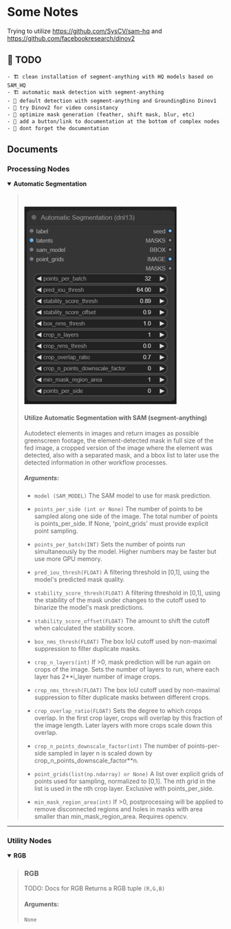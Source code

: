 # Some Notes

Trying to utilize https://github.com/SysCV/sam-hq
and  https://github.com/facebookresearch/dinov2


## 🚧 TODO
    - 🏗 clean installation of segment-anything with HQ models based on SAM_HQ
    - 🏗 automatic mask detection with segment-anything
    - 🚧 default detection with segment-anything and GroundingDino Dinov1
    - 🚧 try Dinov2 for video consistancy
    - 🚧 optimize mask generation (feather, shift mask, blur, etc)
    - 🚧 add a button/link to documentation at the bottom of complex nodes
    - 🚧 dont forget the documentation
    
## Documents
### Processing Nodes 

<details open>
<summary><strong>Automatic Segmentation</strong></summary>

<blockquote><br>

![Automatic Segmentation](https://raw.githubusercontent.com/dnl13/ComfyUI-dnl13-seg/main/doc_assets/img/nodes/automatic_segmentation.jpg)

<h4>Utilize Automatic Segmentation with SAM (segment-anything)</h4>
Autodetect elements in images and return images as possible greenscreen footage, the element-detected mask in full size of the fed image, a cropped version of the image where the element was detected, also with a separated mask, and a bbox list to later use the detected information in other workflow processes. 

##### Arguments:

- `model (SAM_MODEL)` The SAM model to use for mask prediction.

- `points_per_side (int or None)` 
    The number of points to be sampled along one side of the image. The total number of points is points_per_side. If None, 'point_grids' must provide explicit point sampling.

- `points_per_batch(INT)`
    Sets the number of points run simultaneously by the model. Higher numbers may be faster but use more GPU memory.
        
- `pred_iou_thresh(FLOAT)` 
    A filtering threshold in [0,1], using the model's predicted mask quality.

- `stability_score_thresh(FLOAT)` 
    A filtering threshold in [0,1], using the stability of the mask under changes to the cutoff used to binarize the model's mask predictions.

- `stability_score_offset(FLOAT)` 
    The amount to shift the cutoff when calculated the stability score.

- `box_nms_thresh(FLOAT)` 
    The box IoU cutoff used by non-maximal suppression to filter duplicate masks.

- `crop_n_layers(int)` 
    If >0, mask prediction will be run again on crops of the image. Sets the number of layers to run, where each layer has 2**i_layer number of image crops.

- `crop_nms_thresh(FLOAT)` 
    The box IoU cutoff used by non-maximal
    suppression to filter duplicate masks between different crops.

- `crop_overlap_ratio(FLOAT)`
    Sets the degree to which crops overlap.
    In the first crop layer, crops will overlap by this fraction of
    the image length. Later layers with more crops scale down this overlap.

- `crop_n_points_downscale_factor(int)` 
    The number of points-per-side
    sampled in layer n is scaled down by crop_n_points_downscale_factor**n.

- `point_grids(list(np.ndarray) or None)` 
    A list over explicit grids
    of points used for sampling, normalized to [0,1]. The nth grid in the list is used in the nth crop layer. Exclusive with points_per_side.

- `min_mask_region_area(int)`
    If >0, postprocessing will be applied to remove disconnected regions and holes in masks with area smaller than min_mask_region_area. Requires opencv.
<!--
- `output_mode(str)` 
    The form masks are returned in. Can be 'binary_mask' 'uncompressed_rle', or 'coco_rle'. 'coco_rle' requires pycocotools.
    For large resolutions, 'binary_mask' may consume large amounts of memory.
-->
</blockquote>
</details>


<hr>

### Utility Nodes

<details open>
  <summary><strong>RGB</strong></summary>
<blockquote>

### RGB
TODO: Docs for RGB
Returns a RGB tuple `(R,G,B)`

#### Arguments:

`None`
</blockquote>
</details>